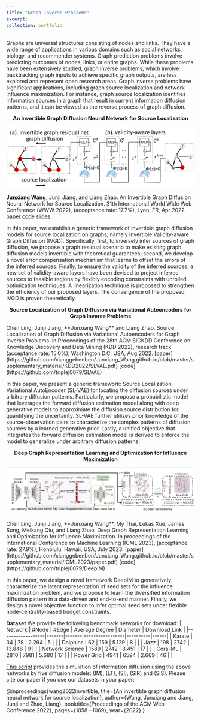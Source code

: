 ```yaml
---
title: "Graph Inverse Problems"
excerpt:
collection: portfolio
---
```


Graphs are universal structures consisting of nodes and links. They have a wide range of applications in various domains such as social networks, biology, and recommender systems. Graph prediction problems involve predicting outcomes of nodes, links, or entire graphs. While these problems have been extensively studied, graph inverse problems, which involve backtracking graph inputs to achieve specific graph outputs, are less explored and represent open research areas. Graph inverse problems have significant applications, including graph source localization and network influence maximization. For instance, graph source localization identifies information sources in a graph that result in current information diffusion patterns, and it can be viewed as the reverse process of graph diffusion.

<p style="text-align: center;"><strong>An Invertible Graph Diffusion Neural Network for Source Localization</strong></p>

<p align="center">
<img src="https://raw.githubusercontent.com/xianggebenben/Junxiang_Wang.github.io/master/images/IVGD.png" alt="drawing" width="1000"/>
</p>

**Junxiang Wang**, Junji Jiang, and Liang Zhao. An Invertible Graph Diffusion Neural Network for Source Localization. 31th International World Wide Web Conference (WWW 2022), (acceptance rate: 17.7%), Lyon, FR, Apr 2022. [paper](https://github.com/xianggebenben/Junxiang_Wang.github.io/blob/master/supplementary_material/WWW2022/IVGD.pdf) [code](https://github.com/xianggebenben/IVGD) [slides](https://github.com/xianggebenben/Junxiang_Wang.github.io/blob/master/supplementary_material/WWW2022/IVGD_slides.pdf)

In this paper, we establish a generic framework of invertible graph diffusion models for source localization on graphs, namely Invertible Validity-aware Graph Diffusion (IVGD). Specifically, first, to inversely infer sources of graph diffusion, we propose a graph residual scenario to make existing graph diffusion models invertible with theoretical guarantees; second, we develop a novel error compensation mechanism that learns to offset the errors of the inferred sources. Finally, to ensure the validity of the inferred sources, a new set of validity-aware layers have been devised to project inferred sources to feasible regions by flexibly encoding constraints with unrolled optimization techniques. A linearization technique is proposed to strengthen the efficiency of our proposed layers. The convergence of the proposed IVGD is proven theoretically.

<p style="text-align: center;"><strong>Source Localization of Graph Diffusion via Variational Autoencoders for Graph Inverse Problems</strong></p>
Chen Ling, Junji Jiang, **Junxiang Wang** and Liang Zhao. Source Localization of Graph Diffusion via Variational Autoencoders for Graph Inverse Problems. in Proceedings of the 28th ACM SIGKDD Conference on Knowledge Discovery and Data Mining (KDD 2022), research track (acceptance rate: 15.0%), Washington D.C, USA, Aug 2022. [paper](https://github.com/xianggebenben/Junxiang_Wang.github.io/blob/master/supplementary_material/KDD2022/SLVAE.pdf) [code](https://github.com/triplej0079/SLVAE)

In this paper, we present a generic framework: Source Localization Variational AutoEncoder (SL-VAE) for locating the diffusion sources under arbitrary diffusion patterns. Particularly, we propose a probabilistic model that leverages the forward diffusion estimation model along with deep generative models to approximate the diffusion source distribution for quantifying the uncertainty. SL-VAE further utilizes prior knowledge of the source-observation pairs to characterize the complex patterns of diffusion sources by a learned generative prior. Lastly, a unified objective that integrates the forward diffusion estimation model is derived to enforce the model to generalize under arbitrary diffusion patterns.

<p style="text-align: center;"><strong>Deep Graph Representation Learning and Optimization for Influence Maximization</strong></p>
<p align="center">
<img src="https://raw.githubusercontent.com/xianggebenben/Junxiang_Wang.github.io/master/images/DeepIM.png" alt="drawing" width="1000"/>
</p>
Chen Ling, Junji Jiang, **Junxiang Wang**, My Thai, Lukas Xue, James Song, Meikang Qiu, and Liang Zhao. Deep Graph Representation Learning and Optimization for Influence Maximization. In proceedings of the International Conference on Machine Learning (ICML 2023), (acceptance rate: 27.9%), Honolulu, Hawaii, USA, July 2023. [paper](https://github.com/xianggebenben/Junxiang_Wang.github.io/blob/master/supplementary_material/ICML2023/paper.pdf) [code](https://github.com/triplej0079/DeepIM)

In this paper, we design a novel framework DeepIM to generatively characterize the latent representation of seed sets for the influence maximization problem, and we propose to learn the diversified information diffusion pattern in a data-driven and end-to-end manner. Finally, we design a novel objective function to infer optimal seed sets under flexible node-centrality-based budget constraints.

**Dataset**
We provide the following benchmark networks for download:
| Network            | #Node | #Edge | Average  Degree | Diameter | Download Link |
|------------------|-------|-------|-----------------|----------|------|
| Karate           | 34    | 78    | 2.294           | 5        |      |
| Dolphins         | 62    | 159   | 5.129           | 8        |      |
| Jazz             | 198   | 2742  | 13.848          | 9        |      |
| Network  Science | 1589  | 2742  | 3.451           | 17       |      |
| Cora-ML          | 2810  | 7981  | 5.680           | 17       |      |
| Power  Grid      | 4941  | 6594  | 2.669           | 46       |      |

[This script]() provides the simulation of information diffusion using the above networks by five diffusion models: (IM), (LT), (SI), (SIR) and (SIS). Please cite our paper if you use our datasets in your paper:

@inproceedings{wang2022invertible,
  title={An invertible graph diffusion neural network for source localization},
  author={Wang, Junxiang and Jiang, Junji and Zhao, Liang},
  booktitle={Proceedings of the ACM Web Conference 2022},
  pages={1058--1069},
  year={2022}
}
